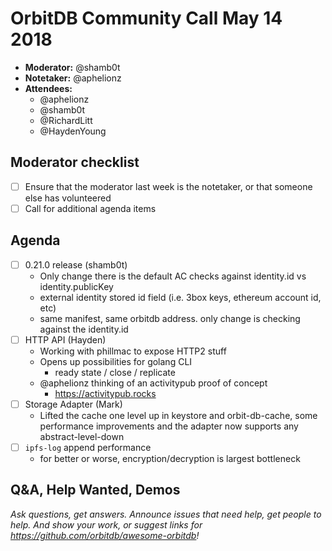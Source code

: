 # OrbitDB Community Call May 14 2018

- **Moderator:** @shamb0t
- **Notetaker:** @aphelionz
- **Attendees:**
    - @aphelionz
    - @shamb0t
    - @RichardLitt
    - @HaydenYoung
    

## Moderator checklist

- [ ] Ensure that the moderator last week is the notetaker, or that someone else has volunteered
- [ ] Call for additional agenda items

## Agenda
- [ ] 0.21.0 release (shamb0t)
    - Only change there is the default AC checks against identity.id vs identity.publicKey
    - external identity stored id field (i.e. 3box keys, ethereum account id, etc)
    - same manifest, same orbitdb address. only change is checking against the identity.id
- [ ] HTTP API (Hayden)
    - Working with phillmac to expose HTTP2 stuff
    - Opens up possibilities for golang CLI
        - ready state / close / replicate
    - @aphelionz thinking of an activitypub proof of concept
        - https://activitypub.rocks
- [ ] Storage Adapter (Mark)
    - Lifted the cache one level up in keystore and orbit-db-cache, some performance improvements and the adapter now supports any abstract-level-down
- [ ] `ipfs-log` append performance
    - for better or worse, encryption/decryption is largest bottleneck 

## Q&A, Help Wanted, Demos
_Ask questions, get answers. Announce issues that need help, get people to help. And show your work, or suggest links for https://github.com/orbitdb/awesome-orbitdb!_

<!-- After each call, it is the responsibility of the notetaker to save the last version of the notes in a file in orbitdb/welcome/meeting-notes, by opening a branch and submitting a PR. Then, post in the Gitter that the call is over, especially if it was a short call. -->
